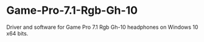# Game-Pro-7.1-Rgb-Gh-10
Driver and software for Game Pro 7.1 Rgb Gh-10 headphones on Windows 10 x64 bits.

